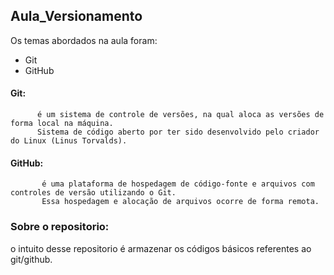 ## Aula_Versionamento

Os temas abordados na aula foram:
- Git
- GitHub

#### Git: 
          é um sistema de controle de versões, na qual aloca as versões de forma local na máquina.
          Sistema de código aberto por ter sido desenvolvido pelo criador do Linux (Linus Torvalds).

#### GitHub: 
           é uma plataforma de hospedagem de código-fonte e arquivos com controles de versão utilizando o Git. 
           Essa hospedagem e alocação de arquivos ocorre de forma remota.

### Sobre o repositorio: 
o intuito desse repositorio é armazenar os códigos básicos referentes ao git/github.
                    
